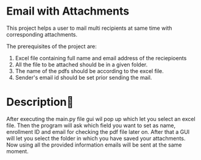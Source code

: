 
# Email with Attachments

This project helps a user to mail multi recipients at same time with corresponding attachments.

The prerequisites of the project are:
1. Excel file containing full name and email address of the reciepioents
2. All the file to be attached should be in a given folder.
3. The name of the pdfs should be according to the excel file.
4. Sender's email id should be set prior sending the mail.

# Description🧠
After executing the main.py file gui wil pop up which let you select an excel file. Then the program will ask which field you want to set as name, enrollment ID and email for checking the pdf file later on. After that a GUI will let you select the folder in which you have saved your attachments. Now using all the provided information emails will be sent at the same moment.



